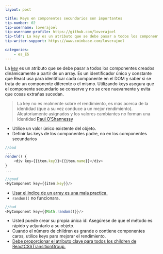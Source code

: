 ```yaml
---
layout: post

title: Keys en componentes secundarios son importantes
tip-number: 02
tip-username: loverajoel 
tip-username-profile: https://github.com/loverajoel
tip-tldr: La key es un atributo que se debe pasar a todos los componentes creados dinámicamente a partir de un array. Es un identificador único y constante que React usa para identificar cada componente en el DOM y saber si se trata de un componente diferente o el mismo. Utilizando keys asegura que el componente secundario se conserve y no se cree nuevamente y evita que cosas extrañas sucedan.
tip-writer-support: https://www.coinbase.com/loverajoel

categories:
    - es_ES
---
```


La [key](https://facebook.github.io/react/docs/multiple-components.html#dynamic-children) es un atributo que se debe pasar a todos los componentes creados dinámicamente a partir de un array. Es un identificador único y constante que React usa para identificar cada componente en el DOM y saber si se trata de un componente diferente o el mismo. Utilizando keys asegura que el componente secundario se conserve y no se cree nuevamente y evita que cosas extrañas sucedan.

> La key no es realmente sobre el rendimiento, es más acerca de la identidad (que a su vez conduce a un mejor rendimiento). Aleatoriamente asignados y los valores cambiantes no forman una identidad [Paul O’Shannessy](https://github.com/facebook/react/issues/1342#issuecomment-39230939)

- Utilice un valor único existente del objeto.
- Definir las keys de los componentes padre, no en los componentes secundarios

```javascript
//bad
...
render() {
	<div key={{item.key}}>{{item.name}}</div>
}
...

//good
<MyComponent key={{item.key}}/>
```
- [Usar el indice de un array es una mala practica.](https://medium.com/@robinpokorny/index-as-a-key-is-an-anti-pattern-e0349aece318#.76co046o9)
- `random()` no funcionara.

```javascript
//bad
<MyComponent key={{Math.random()}}/>
```

- Usted puede crear su propia única id. Asegúrese de que el método es rápido y adjuntarlo a su objeto.
- Cuando el número de children es grande o contiene componentes caros, utilice keys para mejorar el rendimiento.
- [Debe proporcionar el atributo clave para todos los children de ReactCSSTransitionGroup.](http://docs.reactjs-china.com/react/docs/animation.html)